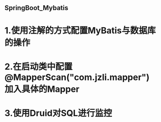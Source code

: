 ## SpringBoot_Mybatis
# 1.使用注解的方式配置MyBatis与数据库的操作
# 2.在启动类中配置 @MapperScan("com.jzli.mapper") 加入具体的Mapper
# 3.使用Druid对SQL进行监控